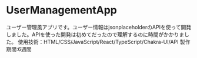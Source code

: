 # UserManagementApp
ユーザー管理風アプリです。ユーザー情報はjsonplaceholderのAPIを使って開発しました。APIを使った開発は初めてだったので理解するのに時間がかかりました。
使用技術：HTML/CSS/JavaScript/React/TypeScript/Chakra-UI/API
製作期間:6週間
